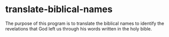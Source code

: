 # translate-biblical-names
The purpose of this program is to translate the biblical names to identify the revelations that God left us through his words written in the holy bible.
